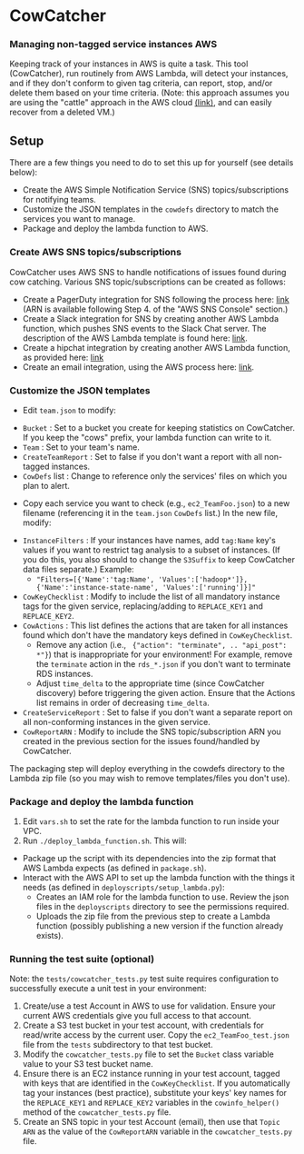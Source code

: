# CowCatcher 
### Managing non-tagged service instances AWS

Keeping track of your instances in AWS is quite a task. This tool (CowCatcher), run routinely from AWS Lambda, will detect your instances, and if they don't conform to given tag criteria, can report, stop, and/or delete them based on your time criteria.
(Note: this approach assumes you are using the "cattle" approach in the AWS cloud [(link)](http://cloudscaling.com/blog/cloud-computing/the-history-of-pets-vs-cattle/), and can easily recover from a deleted VM.)

## Setup
There are a few things you need to do to set this up for yourself (see details below):  
 
  - Create the AWS Simple Notification Service (SNS) topics/subscriptions for notifying teams.
  - Customize the JSON templates in the `cowdefs` directory to match the services you want to manage.
  - Package and deploy the lambda function to AWS.

### Create AWS SNS topics/subscriptions
CowCatcher uses AWS SNS to handle notifications of issues found during cow catching. Various SNS topic/subscriptions can be created as follows:

 - Create a PagerDuty integration for SNS following the process here: [link](https://www.pagerduty.com/docs/guides/aws-cloudwatch-integration-guide/)  (ARN is available following Step 4. of the "AWS SNS Console" section.) 
 - Create a Slack integration for SNS by creating another AWS Lambda function, which pushes SNS events to the Slack Chat server. The description of the AWS Lambda template is found here: [link](https://aws.amazon.com/blogs/aws/new-slack-integration-blueprints-for-aws-lambda/).
 - Create a hipchat integration by creating another AWS Lambda function, as provided here: [link](https://github.com/zulily/cow_catcher/tree/master/sns_integrations)
 - Create an email integration, using the AWS process here: [link](http://docs.aws.amazon.com/AmazonCloudWatch/latest/monitoring/US_SetupSNS.html).

### Customize the JSON templates

* Edit `team.json` to modify:

 - `Bucket` : Set to a bucket you create for keeping statistics on CowCatcher. If you keep the "cows" prefix, your lambda function can write to it.
 - `Team` : Set to your team's name.
 - `CreateTeamReport` : Set to false if you don't want a report with all non-tagged instances.
 - `CowDefs` list : Change to reference only the services' files on which you plan to alert.

* Copy each service you want to check (e.g., `ec2_TeamFoo.json`) to a new filename (referencing it in the `team.json` `CowDefs` list.)  In the new file, modify:

 - `InstanceFilters` : If your instances have names, add `tag:Name` key's values if you want to restrict tag analysis to a subset of instances.  (If you do this, you also should to change the `S3Suffix` to keep CowCatcher data files separate.) Example:
	 - `"Filters=[{'Name':'tag:Name', 'Values':['hadoop*']},{'Name':'instance-state-name', 'Values':['running']}]"`
 - `CowKeyChecklist` : Modify to include the list of all mandatory instance tags for the given service, replacing/adding to `REPLACE_KEY1` and `REPLACE_KEY2`.
 - `CowActions` : This list defines the actions that are taken for all instances found which don't have the mandatory keys defined in `CowKeyChecklist`. 
	 - Remove any action (i.e., ` {"action": "terminate", .. "api_post": *"}`) that is inappropriate for your environment! For example, remove the `terminate` action in the `rds_*.json` if you don't want to terminate RDS instances. 
	 - Adjust `time_delta` to the appropriate time (since CowCatcher discovery) before triggering the given action. Ensure that the Actions list remains in order of decreasing `time_delta`.
 - `CreateServiceReport` : Set to false if you don't want a separate report on all non-conforming instances in the given service.
 - `CowReportARN` : Modify to include the SNS topic/subscription ARN you created in the previous section for the issues found/handled by CowCatcher.

The packaging step will deploy everything in the cowdefs directory to the Lambda zip file (so you may wish to remove templates/files you don't use).
	
	
### Package and deploy the lambda function

1. Edit `vars.sh` to set the rate for the lambda function to run inside your VPC.
1. Run `./deploy_lambda_function.sh`.  This will:

* Package up the script with its dependencies into the zip format that AWS Lambda expects (as defined in `package.sh`).
* Interact with the AWS API to set up the lambda function with the things it needs (as defined in `deployscripts/setup_lambda.py`):
  * Creates an IAM role for the lambda function to use.  Review the json files in the `deployscripts` directory to see the permissions required.
  * Uploads the zip file from the previous step to create a Lambda function (possibly publishing a new version if the function 
  already exists).
  
### Running the test suite (optional)

Note: the `tests/cowcatcher_tests.py` test suite requires configuration to successfully execute a unit test in your environment:

1. Create/use a test Account in AWS to use for validation. Ensure your current AWS credentials give you full access to that account.
2. Create a S3 test bucket in your test account, with credentials for read/write access by the current user. Copy the `ec2_TeamFoo_test.json` file from the `tests` subdirectory to that test bucket.
2. Modify the `cowcatcher_tests.py` file to set the `Bucket` class variable value to your S3 test bucket name.
3. Ensure there is an EC2 instance running in your test account, tagged with keys that are identified in the `CowKeyChecklist`.  If you automatically tag your instances (best practice), substitute your keys' key names for the `REPLACE_KEY1` and `REPLACE_KEY2` variables in the `cowinfo_helper()` method of the `cowcatcher_tests.py` file.
4. Create an SNS topic in your test Account (email), then use that `Topic ARN` as the value of the `CowReportARN` variable in the `cowcatcher_tests.py` file.

 

